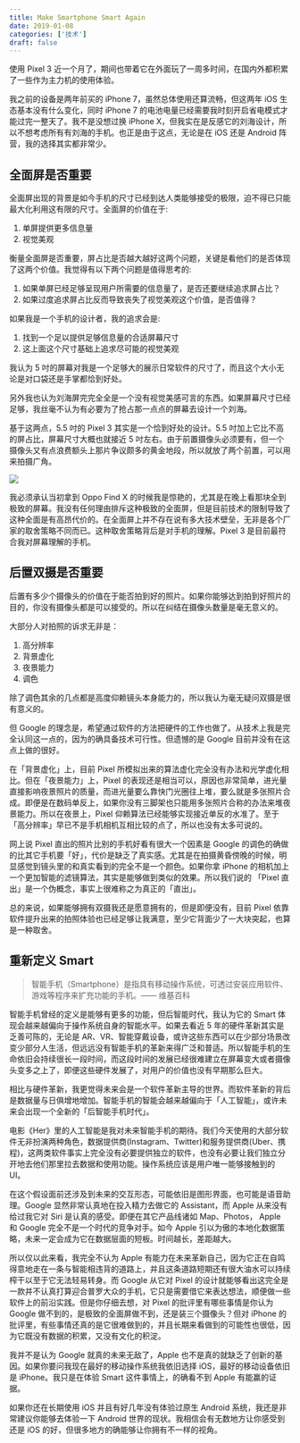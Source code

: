 ```yaml
---
title: Make Smartphone Smart Again
date: 2019-01-08
categories: ['技术']
draft: false
---
```


使用 Pixel 3 近一个月了，期间也带着它在外面玩了一周多时间，在国内外都积累了一些作为主力机的使用体验。

我之前的设备是两年前买的 iPhone 7，虽然总体使用还算流畅，但这两年 iOS 生态基本没有什么变化，同时 iPhone 7 的电池电量已经需要我时刻开启省电模式才能过完一整天了。我不是没想过换 iPhone X，但我实在是反感它的刘海设计，所以不想考虑所有有刘海的手机。也正是由于这点，无论是在 iOS 还是 Android 阵营，我的选择其实都非常少。

## 全面屏是否重要

全面屏出现的背景是如今手机的尺寸已经到达人类能够接受的极限，迫不得已只能最大化利用这有限的尺寸。全面屏的价值在于:

1. 单屏提供更多信息量
2. 视觉美观

衡量全面屏是否重要，屏占比是否越大越好这两个问题，关键是看他们的是否体现了这两个价值。我觉得有以下两个问题是值得思考的:

1. 如果单屏已经足够呈现用户所需要的信息量了，是否还要继续追求屏占比？
2. 如果过度追求屏占比反而导致丧失了视觉美观这个价值，是否值得？

如果我是一个手机的设计者，我的追求会是:

1. 找到一个足以提供足够信息量的合适屏幕尺寸
2. 这上面这个尺寸基础上追求尽可能的视觉美观

我认为 5 吋的屏幕对我是一个足够大的展示日常软件的尺寸了，而且这个大小无论是对口袋还是手掌都恰到好处。

另外我也认为刘海屏完完全全是一个没有视觉美感可言的东西。如果屏幕尺寸已经足够，我丝毫不认为有必要为了抢占那一点点的屏幕去设计一个刘海。

基于这两点，5.5 吋的 Pixel 3 其实是一个恰到好处的设计。5.5 吋加上它比不高的屏占比，屏幕尺寸大概也就接近 5 吋左右。由于前置摄像头必须要有，但一个摄像头又有点浪费额头上那片争议颇多的黄金地段，所以就放了两个前置，可以用来拍摄广角。

![](/images/pixel3.jpg)

我必须承认当初拿到 Oppo Find X 的时候我是惊艳的，尤其是在晚上看那块全到极致的屏幕。我没有任何理由排斥这种极致的全面屏，但是目前技术的限制导致了这种全面是有高昂代价的。在全面屏上并不存在说有多大技术壁垒，无非是各个厂家的取舍策略不同而已。这种取舍策略背后是对手机的理解。Pixel 3 是目前最符合我对屏幕理解的手机。

## 后置双摄是否重要

后置有多少个摄像头的价值在于能否拍到好的照片。如果你能够达到拍到好照片的目的，你没有摄像头都是可以接受的。所以在纠结在摄像头数量是毫无意义的。

大部分人对拍照的诉求无非是：

1. 高分辨率
2. 背景虚化
3. 夜景能力
4. 调色

除了调色其余的几点都是高度仰赖镜头本身能力的，所以我认为毫无疑问双摄是很有意义的。

但 Google 的理念是，希望通过软件的方法把硬件的工作也做了。从技术上我是完全认同这一点的，因为的确具备技术可行性。但遗憾的是 Google 目前并没有在这点上做的很好。

在「背景虚化」上，目前 Pixel 所模拟出来的算法虚化完全没有办法和光学虚化相比。但在「夜景能力」上，Pixel 的表现还是相当可以，原因也非常简单，进光量直接影响夜景照片的质量，而进光量要么靠快门光圈往上堆，要么就是多张照片合成。即便是在数码单反上，如果你没有三脚架也只能用多张照片合称的办法来堆夜景能力。所以在夜景上，Pixel 仰赖算法已经能够实现接近单反的水准了。至于「高分辨率」早已不是手机相机互相比较的点了，所以也没有太多可说的。

网上说 Pixel 直出的照片比别的手机好看有很大一个因素是 Google 的调色的确做的比其它手机要「好」，代价是缺乏了真实感。尤其是在拍摄黄昏傍晚的时候，明显感觉到镜头里的和真实看到的完全不是一个颜色。如果你拿 iPhone 的相机加上一个更加智能的滤镜算法，其实是能够做到类似的效果。所以我们说的 「Pixel 直出」是一个伪概念，事实上很难称之为真正的「直出」。

总的来说，如果能够拥有双摄我还是愿意拥有的，但是即便没有，目前 Pixel 依靠软件提升出来的拍照体验也已经足够让我满意，至少它背面少了一大块突起，也算是一种取舍。

## 重新定义 Smart

> 智能手机（Smartphone）是指具有移动操作系统，可透过安装应用软件、游戏等程序来扩充功能的手机。—— 维基百科

智能手机曾经的定义是能够有更多的功能，但后智能时代，我认为它的 Smart 体现会越来越偏向于操作系统自身的智能水平。如果去看近 5 年的硬件革新其实是乏善可陈的，无论是 AR、VR、智能穿戴设备，或许这些东西可以在少部分场景改变少部分人生活，但远远没有智能手机的革新来得广泛和普适。所以智能手机的生命依旧会持续很长一段时间，而这段时间的发展已经很难建立在屏幕变大或者摄像头变多之上了，即便这些硬件发展了，对用户的价值也没有早期那么巨大。

相比与硬件革新，我更觉得未来会是一个软件革新主导的世界。而软件革新的背后是数据量与日俱增地增加。智能手机的智能会越来越偏向于「人工智能」，或许未来会出现一个全新的「后智能手机时代」。

电影《Her》里的人工智能是我对未来智能手机的期待。我们今天使用的大部分软件无非扮演两种角色，数据提供商(Instagram、Twitter)和服务提供商(Uber、携程)，这两类软件事实上完全没有必要提供独立的软件，也没有必要让我们独立分开地去他们那里拉去数据和使用功能。操作系统应该是用户唯一能够接触到的 UI。

在这个假设面前还涉及到未来的交互形态，可能依旧是图形界面，也可能是语音助理。Google 显然非常认真地在投入精力去做它的 Assistant，而 Apple 从来没有给过我它对 Siri 是认真的感受。即便在其它产品线诸如 Map、Photos， Apple 和 Google 完全不是一个时代的竞争对手。如今 Apple 引以为傲的本地化数据策略，未来一定会成为它在数据层面的短板。时间越长，差距越大。

所以仅以此来看，我完全不认为 Apple 有能力在未来革新自己，因为它正在自鸣得意地走在一条与智能相违背的道路上，并且这条道路短期还有很大油水可以持续榨干以至于它无法轻易转身。而 Google 从它对 Pixel 的设计就能够看出这完全是一款并不认真打算迎合普罗大众的手机，它只是需要借它来表达想法，顺便做一些软件上的前沿实践。但是你仔细去想，对 Pixel 的批评里有哪些事情是你认为 Google 做不到的，是极致的全面屏做不到，还是装三个摄像头？但对 iPhone 的批评里，有些事情还真的是它很难做到的，并且长期来看做到的可能性也很低，因为它既没有数据的积累，又没有文化的积淀。

我并不是认为 Google 就真的未来无敌了，Apple 也不是真的就缺乏了创新的基因。如果你要问我现在最好的移动操作系统我依旧选择 iOS，最好的移动设备依旧是 iPhone。我只是在体验 Smart 这件事情上，的确看不到 Apple 有能赢的证据。

如果你还在长期使用 iOS 并且有好几年没有体验过原生 Android 系统，我还是非常建议你能够去体验一下 Android 世界的现状。我相信会有无数地方让你感受到还是 iOS 的好，但很多地方的确能够让你拥有不一样的视角。











